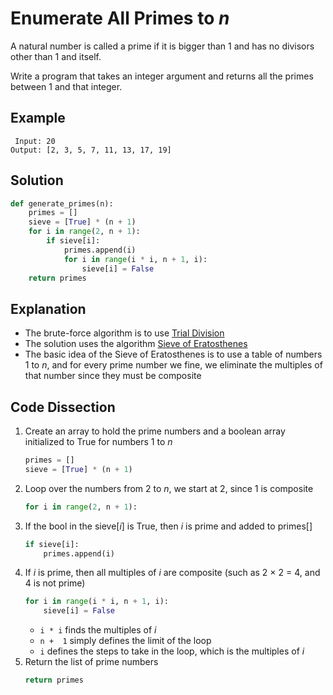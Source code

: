 # Enumerate All Primes to _n_
A natural number is called a prime if it is bigger than 1 and has no divisors other than 1 and itself.  
  
Write a program that takes an integer argument and returns all the primes between 1 and that integer.  
  
## Example
```
 Input: 20
Output: [2, 3, 5, 7, 11, 13, 17, 19]
```
  
## Solution
```python
def generate_primes(n):
    primes = []
    sieve = [True] * (n + 1)
    for i in range(2, n + 1):
        if sieve[i]:
            primes.append(i)
            for i in range(i * i, n + 1, i):
                sieve[i] = False
    return primes
```
  
## Explanation
* The brute-force algorithm is to use [Trial Division](https://www.khanacademy.org/computing/computer-science/cryptography/comp-number-theory/a/trial-division)  
* The solution uses the algorithm [Sieve of Eratosthenes](https://www.smartickmethod.com/blog/math/operations-and-algebraic-thinking/divisibility/prime-numbers-sieve-eratosthenes/)  
* The basic idea of the Sieve of Eratosthenes is to use a table of numbers 1 to _n_, and for every prime number we fine, we eliminate the multiples of that number since they must be composite  
  
## Code Dissection
1. Create an array to hold the prime numbers and a boolean array initialized to True for numbers 1 to _n_  
    ```python
    primes = []
    sieve = [True] * (n + 1)
    ```
2. Loop over the numbers from 2 to _n_, we start at 2, since 1 is composite  
    ```python
    for i in range(2, n + 1):
    ```
3. If the bool in the sieve[_i_] is True, then _i_ is prime and added to primes[]  
    ```python
    if sieve[i]:
        primes.append(i)
    ```
4. If _i_ is prime, then all multiples of _i_ are composite (such as 2 &times; 2 = 4, and 4 is not prime)  
    ```python
    for i in range(i * i, n + 1, i):
        sieve[i] = False
    ```
    * ```i * i``` finds the multiples of _i_  
    * ```n +  1``` simply defines the limit of the loop  
    * ```i``` defines the steps to take in the loop, which is the multiples of _i_  
5. Return the list of prime numbers  
    ```python
    return primes
    ```